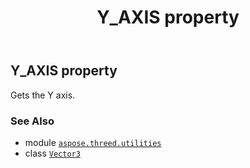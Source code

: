 ﻿---
title: Y_AXIS property
second_title: Aspose.3D for Python via .NET API References
description: 
type: docs
weight: 140
url: /python-net/aspose.threed.utilities/vector3/y_axis/
is_root: false
---

## Y_AXIS property


Gets the Y axis.

### See Also
* module [`aspose.threed.utilities`](../../)
* class [`Vector3`](/3d/python-net/aspose.threed.utilities/vector3)
